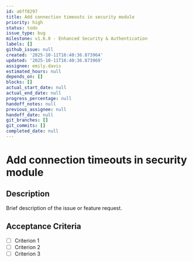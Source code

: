 ```yaml
---
id: a6ff8297
title: Add connection timeouts in security module
priority: high
status: todo
issue_type: bug
milestone: v1.6.0 - Enhanced Security & Authentication
labels: []
github_issue: null
created: '2025-10-11T16:40:36.873964'
updated: '2025-10-11T16:40:36.873969'
assignee: emily.davis
estimated_hours: null
depends_on: []
blocks: []
actual_start_date: null
actual_end_date: null
progress_percentage: null
handoff_notes: null
previous_assignee: null
handoff_date: null
git_branches: []
git_commits: []
completed_date: null
---
```


# Add connection timeouts in security module

## Description

Brief description of the issue or feature request.

## Acceptance Criteria

- [ ] Criterion 1
- [ ] Criterion 2
- [ ] Criterion 3